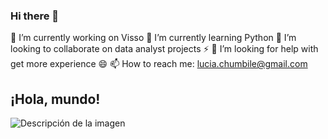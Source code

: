 ### Hi there 👋
🔭 I’m currently working on Visso
🌱 I’m currently learning Python
👯 I’m looking to collaborate on data analyst projects ⚡
🤔 I’m looking for help with get more experience 😄
📫 How to reach me: lucia.chumbile@gmail.com 

<!DOCTYPE html>
<html lang="en">
<head>
    <meta charset="UTF-8">
    <meta name="viewport" content="width=device-width, initial-scale=1.0">
    <title>[Imagen HTML](https://media.licdn.com/dms/image/D4E16AQHRfoCdDM1SmA/profile-displaybackgroundimage-shrink_350_1400/0/1713065338516?e=1718841600&v=beta&t=PVQ5IFDLVH-Kd3uLwgWtUS5UvjSbCQLH66cntWNHzPQ)</title>
</head>
<body>
    <h2>¡Hola, mundo!</h2>
    <img src="ruta_de_la_imagen.jpg" alt="Descripción de la imagen">
</body>
</html>

